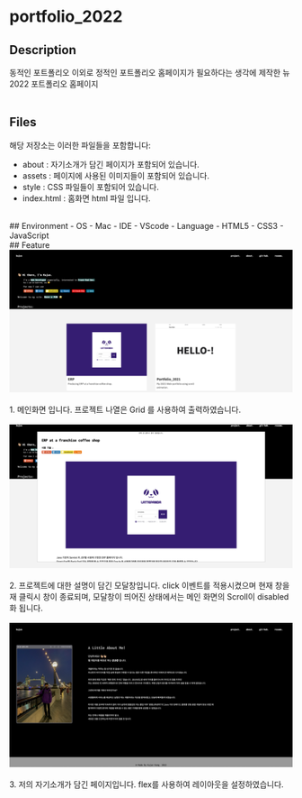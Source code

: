 # portfolio_2022
## Description
동적인 포트폴리오 이외로 정적인 포트폴리오 홈페이지가 필요하다는 생각에 제작한 뉴 2022 포트폴리오 홈페이지<br />
<br />
## Files
해당 저장소는 이러한 파일들을 포함합니다:
- about : 자기소개가 담긴 페이지가 포함되어 있습니다.
- assets : 페이지에 사용된 이미지들이 포함되어 있습니다.
- style : CSS 파일들이 포함되어 있습니다.
- index.html : 홈화면 html 파일 입니다.
<br />
## Environment
- OS
  - Mac
- IDE
  - VScode
- Language
  - HTML5
  - CSS3
  - JavaScript
<br />
## Feature
<img src="./assets/readme/main.png">
<br />
<br />
1. 메인화면 입니다. 프로젝트 나열은 Grid 를 사용하여 출력하였습니다.<br />
<br />
<img src="./assets/readme/modal.png">
<br />
<br />
2. 프로젝트에 대한 설명이 담긴 모달창입니다. click 이벤트를 적용시켰으며 현재 창을 재 클릭시 창이 종료되며, 모달창이 띄어진 상태에서는 메인 화면의 Scroll이 disabled화 됩니다.<br />
<br />
<img src="./assets/readme/desc.png">
<br />
<br />
3. 저의 자기소개가 담긴 페이지입니다. flex를 사용하여 레이아웃을 설정하였습니다.